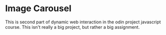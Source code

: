 # Image Carousel

This is second part of dynamic web interaction in the odin project javascript course.
This isn't really a big project, but rather a big assignment.